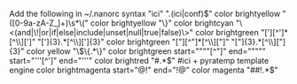 Add the following in ~/.nanorc
    syntax "ici" "\.(ici|conf)$"
    color brightyellow "([0-9a-zA-Z_]+)\s*\("
    color brightyellow "\}"
    color brightcyan "\<(and|\!|or|if|else|include|unset|null|true|false)\>"
    color brightgreen "['][^']*[^\\][']" "[']{3}.*[^\\][']{3}"
    color brightgreen "["][^"]*[^\\]["]" "["]{3}.*[^\\]["]{3}"
    color yellow "\$\{.*\}"
    color brightgreen start=""""[^"]" end=""""" start="'''[^']" end="'''"
    color brightred "#.*$"
    #ici + pyratemp template engine
    color brightmagenta start="@\!" end="!@"
    color magenta "##!.*$"
